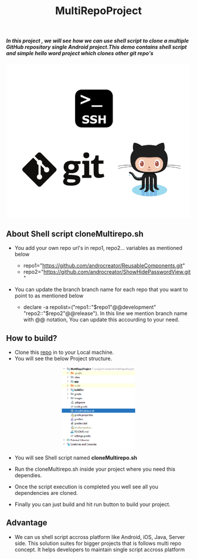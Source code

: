 <h1 align="center">MultiRepoProject</h1></br>

<h5>
In this project , we will see how we can use shell script to clone a multiple GitHub repository single Android project.This demo contains shell script and simple hello word project which clones other git repo's
</h5>

<p align="center">
<img align="center" src="Images/git_Shell.png" width="500">
</p>
  
## About Shell script **cloneMultirepo.sh**
  * You add your own repo url's in repo1, repo2... variables as mentioned below
    * repo1="https://github.com/androcreator/ReusableComponents.git"
    * repo2="https://github.com/androcreator/ShowHidePasswordView.git"

  
  * You can update the branch branch name for each repo that you want to point to as mentioned below
  
    * declare -a repolist=("repo1::"$repo1"@@development" "repo2::"$repo2"@@release"). In this line we mention branch name with @@ notation, You can update this accourding to your need.
 
## How to build?
  * Clone this [repo](https://github.com/androcreator/MultiRepoProject.git) in to your Local machine.
  * You will see the below Project structure.
<p align="center">
<img align="center" src="Images/project_struct.png" width="200"></p>

  * You will see Shell script named **cloneMultirepo.sh**
  
  * Run the cloneMultirepo.sh inside your project where you need this dependies.
  * Once the script execution is completed you well see all you dependencies are cloned.
  * Finally you can just build and hit run button to build your project.

## Advantage
  * We can us shell script accross platform like Android, iOS, Java, Server side. This solution suites for bigger projects that is follows multi repo concept. It helps developers to maintain single script accross platform


